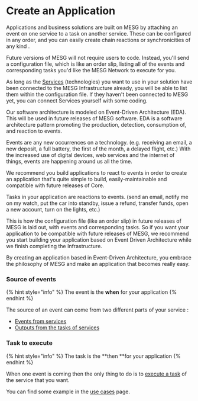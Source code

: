 # Create an Application

Applications and business solutions are built on MESG by attaching an event on one service to a task on another service. These can be configured in any order, and you can easily create chain reactions or synchronicities of any kind .

Future versions of MESG will not require users to code. Instead, you'll send a configuration file, which is like an order slip, listing all of the events and corresponding tasks you'd like the MESG Network to execute for you.   
  
As long as the [Services](../service/what-is-a-service.md) \(technologies\) you want to use in your solution have been connected to the MESG Infrastructure already, you will be able to list them within the configuration file. If they haven't been connected to MESG yet, you can connect Services yourself with some coding.

Our software architecture is modeled on Event-Driven Architecture \(EDA\). This will be used in future releases of MESG software. EDA is a software architecture pattern promoting the production, detection, consumption of, and reaction to events.

Events are any new occurrences on a technology. \(e.g. receiving an email, a new deposit, a full battery, the first of the month, a delayed flight, etc.\) With the increased use of digital devices, web services and the internet of things, events are happening around us all the time.  
  
We recommend you build applications to react to events in order to create an application that's quite simple to build, easily-maintainable and compatible with future releases of Core. 

Tasks in your application are reactions to events. \(send an email, notify me on my watch, put the car into standby, issue a refund, transfer funds, open a new account, turn on the lights, etc.\)

This is how the configuration file \(like an order slip\) in future releases of MESG is laid out, with events and corresponding tasks. So if you want your application to be compatible with future releases of MESG, we recommend you start building your application based on Event Driven Architecture while we finish completing the Infrastructure. 

By creating an application based in Event-Driven Architecture, you embrace the philosophy of MESG and make an application that becomes really easy.

### Source of events

{% hint style="info" %}
The event is the **when** for your application
{% endhint %}

The source of an event can come from two different parts of your service :

* [Events from services](listen.md)
* [Outputs from the tasks of services](execute-task.md)

### Task to execute

{% hint style="info" %}
The task is the **then **for your application
{% endhint %}

When one event is coming then the only thing to do is to [execute a task](execute-task.md) of the service that you want.

You can find some example in the [use cases](use-cases.md) page.

